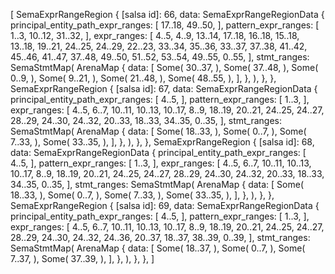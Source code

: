 [
    SemaExprRangeRegion {
        [salsa id]: 66,
        data: SemaExprRangeRegionData {
            principal_entity_path_expr_ranges: [
                17..18,
                49..50,
            ],
            pattern_expr_ranges: [
                1..3,
                10..12,
                31..32,
            ],
            expr_ranges: [
                4..5,
                4..9,
                13..14,
                17..18,
                16..18,
                15..18,
                13..18,
                19..21,
                24..25,
                24..29,
                22..23,
                33..34,
                35..36,
                33..37,
                37..38,
                41..42,
                45..46,
                41..47,
                37..48,
                49..50,
                51..52,
                53..54,
                49..55,
                0..55,
            ],
            stmt_ranges: SemaStmtMap(
                ArenaMap {
                    data: [
                        Some(
                            30..37,
                        ),
                        Some(
                            37..48,
                        ),
                        Some(
                            0..9,
                        ),
                        Some(
                            9..21,
                        ),
                        Some(
                            21..48,
                        ),
                        Some(
                            48..55,
                        ),
                    ],
                },
            ),
        },
    },
    SemaExprRangeRegion {
        [salsa id]: 67,
        data: SemaExprRangeRegionData {
            principal_entity_path_expr_ranges: [
                4..5,
            ],
            pattern_expr_ranges: [
                1..3,
            ],
            expr_ranges: [
                4..5,
                6..7,
                10..11,
                10..13,
                10..17,
                8..9,
                18..19,
                20..21,
                24..25,
                24..27,
                28..29,
                24..30,
                24..32,
                20..33,
                18..33,
                34..35,
                0..35,
            ],
            stmt_ranges: SemaStmtMap(
                ArenaMap {
                    data: [
                        Some(
                            18..33,
                        ),
                        Some(
                            0..7,
                        ),
                        Some(
                            7..33,
                        ),
                        Some(
                            33..35,
                        ),
                    ],
                },
            ),
        },
    },
    SemaExprRangeRegion {
        [salsa id]: 68,
        data: SemaExprRangeRegionData {
            principal_entity_path_expr_ranges: [
                4..5,
            ],
            pattern_expr_ranges: [
                1..3,
            ],
            expr_ranges: [
                4..5,
                6..7,
                10..11,
                10..13,
                10..17,
                8..9,
                18..19,
                20..21,
                24..25,
                24..27,
                28..29,
                24..30,
                24..32,
                20..33,
                18..33,
                34..35,
                0..35,
            ],
            stmt_ranges: SemaStmtMap(
                ArenaMap {
                    data: [
                        Some(
                            18..33,
                        ),
                        Some(
                            0..7,
                        ),
                        Some(
                            7..33,
                        ),
                        Some(
                            33..35,
                        ),
                    ],
                },
            ),
        },
    },
    SemaExprRangeRegion {
        [salsa id]: 69,
        data: SemaExprRangeRegionData {
            principal_entity_path_expr_ranges: [
                4..5,
            ],
            pattern_expr_ranges: [
                1..3,
            ],
            expr_ranges: [
                4..5,
                6..7,
                10..11,
                10..13,
                10..17,
                8..9,
                18..19,
                20..21,
                24..25,
                24..27,
                28..29,
                24..30,
                24..32,
                24..36,
                20..37,
                18..37,
                38..39,
                0..39,
            ],
            stmt_ranges: SemaStmtMap(
                ArenaMap {
                    data: [
                        Some(
                            18..37,
                        ),
                        Some(
                            0..7,
                        ),
                        Some(
                            7..37,
                        ),
                        Some(
                            37..39,
                        ),
                    ],
                },
            ),
        },
    },
]